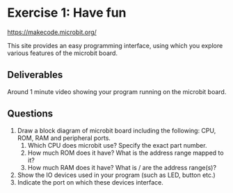 # Exercise 1: Have fun

<https://makecode.microbit.org/>

This site provides an easy programming interface, using which you explore various features of the microbit board.

## Deliverables

Around 1 minute video showing your program running on the microbit board.

## Questions

1. Draw a block diagram of microbit board including the following: CPU, ROM, RAM and peripheral ports.
   1. Which CPU does microbit use? Specify the exact part number.
   2. How much ROM does it have? What is the address range mapped to it?
   3. How much RAM does it have? What is / are the address range(s)?
2. Show the IO devices used in your program (such as LED, button etc.)
3. Indicate the port on which these devices interface.
